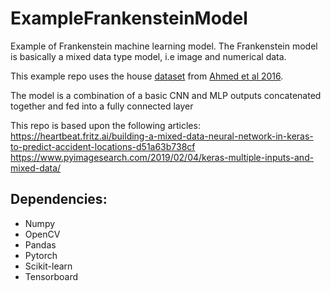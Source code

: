 # ExampleFrankensteinModel
Example of Frankenstein machine learning model. The Frankenstein model is basically a mixed data type model, i.e image and numerical data.

This example repo uses the house [dataset](https://github.com/emanhamed/Houses-dataset) from [Ahmed et al 2016](https://arxiv.org/pdf/1609.08399.pdf).

The model is a combination of a basic CNN and MLP outputs concatenated together and fed into a fully connected layer

This repo is based upon the following articles:
https://heartbeat.fritz.ai/building-a-mixed-data-neural-network-in-keras-to-predict-accident-locations-d51a63b738cf
https://www.pyimagesearch.com/2019/02/04/keras-multiple-inputs-and-mixed-data/

## Dependencies:
 - Numpy
 - OpenCV
 - Pandas
 - Pytorch
 - Scikit-learn
 - Tensorboard
